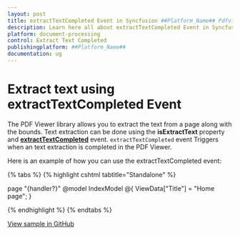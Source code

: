 ```yaml
---
layout: post
title: extractTextCompleted Event in Syncfusion ##Platform_Name## Pdfviewer Component
description: Learn here all about extractTextCompleted Event in Syncfusion ##Platform_Name## Pdfviewer component of Syncfusion Essential JS 2 and more.
platform: document-processing
control: Extract Text Completed
publishingplatform: ##Platform_Name##
documentation: ug
---
```


# Extract text using extractTextCompleted Event

The PDF Viewer library allows you to extract the text from a page along with the bounds. Text extraction can be done using the **isExtractText** property and [**extractTextCompleted**](https://help.syncfusion.com/cr/aspnetcore-js2/Syncfusion.EJ2.PdfViewer.PdfViewer.html#Syncfusion_EJ2_PdfViewer_PdfViewer_ExtractTextCompleted) event. `extractTextCompleted` event Triggers when an text extraction is completed in the PDF Viewer.

Here is an example of how you can use the extractTextCompleted event:

{% tabs %}
{% highlight cshtml tabtitle="Standalone" %}

page "{handler?}"
@model IndexModel
@{
    ViewData["Title"] = "Home page";
}

<div class="text-center">
    <ejs-pdfviewer id="pdfviewer" style="height:600px" resourceUrl="https://cdn.syncfusion.com/ej2/29.1.33/dist/ej2-pdfviewer-lib" documentPath="https://cdn.syncfusion.com/content/pdf/pdf-succinctly.pdf" isExtractText=true>
    </ejs-pdfviewer>
</div>

<script type="text/javascript">
    document.addEventListener('DOMContentLoaded', function () {
        var viewer = document.getElementById('pdfviewer').ej2_instances[0];
        viewer.isExtractText = true;
        viewer.extractTextCompleted = args => {
        //Extract the Complete text of load document
        console.log(args);
        console.log(args.documentTextCollection[1]);
        //Extract the Text data.
        console.log(args.documentTextCollection[1][1].TextData);
        //Extract Text in the Page.
        console.log(args.documentTextCollection[1][1].PageText);
        //Extracts the first text of the PDF document along with its bounds
        console.log(args.documentTextCollection[1][1].TextData[0].Bounds);
    };
    });
</script>

{% endhighlight %}
{% endtabs %}

[View sample in GitHub](https://github.com/SyncfusionExamples/asp-core-pdf-viewer-examples/tree/master/How%20to)